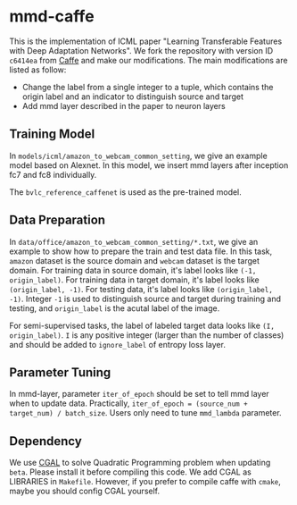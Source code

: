 # mmd-caffe

This is the implementation of ICML paper "Learning Transferable Features with Deep Adaptation Networks". We fork the repository with version ID `c6414ea` from [Caffe](https://github.com/BVLC/caffe) and make our modifications. The main modifications are listed as follow:

- Change the label from a single integer to a tuple, which contains the origin label and an indicator to distinguish source and target
- Add mmd layer described in the paper to neuron layers

Training Model
---------------

In `models/icml/amazon_to_webcam_common_setting`, we give an example model based on Alexnet. In this model, we insert mmd layers  after inception fc7 and fc8 individually.

The `bvlc_reference_caffenet` is used as the pre-trained model.

Data Preparation
---------------
In `data/office/amazon_to_webcam_common_setting/*.txt`, we give an example to show how to prepare the train and test data file. In this task, `amazon` dataset is the source domain and `webcam` dataset is the target domain. For training data in source domain, it's label looks like `(-1, origin_label)`. For training data in target domain, it's label looks like `(origin_label, -1)`. For testing data, it's label looks like `(origin_label, -1)`. Integer `-1` is used to distinguish source and target during training and testing, and `origin_label` is the acutal label of the image.

For semi-supervised tasks, the label of labeled target data looks like `(I, origin_label)`. `I` is any positive integer (larger than the number of classes) and should be added to `ignore_label` of entropy loss layer.

Parameter Tuning
---------------
In mmd-layer, parameter `iter_of_epoch` should be set to tell mmd layer when to update data. Practically, `iter_of_epoch = (source_num + target_num) / batch_size`. Users only need to tune `mmd_lambda` parameter.

Dependency
---------------
We use [CGAL](http://www.cgal.org) to solve Quadratic Programming problem when updating `beta`. Please install it before compiling this code. We add CGAL as LIBRARIES in `Makefile`. However, if you prefer to compile caffe with `cmake`, maybe you should config CGAL yourself.
